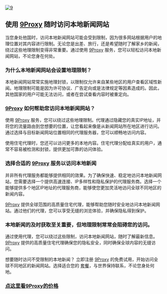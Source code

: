 <a href='https://postimg.cc/8J2Q4D9F' target='_blank'><img src='https://i.postimg.cc/Bb6SqnCC/9.jpg' border='0' alt='9'/></a>
## 使用 [9Proxy](https://9proxy.com/?utm_source=Web2.0&utm_medium=Github&utm_id=chloe321) 随时访问本地新闻网站

当您身处他国时，访问本地新闻网站可能会受到限制，因为很多网站根据用户的地理位置对其内容进行限制。无论您是出差、旅行，还是希望随时了解家乡的新闻，绕过这些地理限制变得非常重要。通过使用 [9Proxy](https://9proxy.com/?utm_source=Web2.0&utm_medium=Github&utm_id=chloe321) 服务，您可以轻松访问本地新闻网站，不论您身在何处。

### 为什么本地新闻网站会设置地理限制？
本地新闻网站常常实施地理封锁，以限制仅允许来自某些地区的用户查看区域性新闻。地理限制可能是因为许可协议、广告定向或是法律规定等因素造成的。因此，其他国家的用户可能无法访问，或者在尝试查看内容时被重定向。

### [9Proxy](https://9proxy.com/?utm_source=Web2.0&utm_medium=Github&utm_id=chloe321) 如何帮助您访问本地新闻网站？
使用 [9Proxy](https://9proxy.com/?utm_source=Web2.0&utm_medium=Github&utm_id=chloe321) 服务，您可以绕过这些地理限制。代理通过隐藏您的真实IP地址，并将您的流量路由到您想要的位置，让您看起来像是从新闻网站所在地区进行访问。通过选择与目标新闻网站位置相同的代理服务器，您可以顺畅地访问内容。

使用住宅代理时，您还可以访问更多的本地内容。住宅代理分配给真实的用户，通常不容易被检测和封锁，提供更加可靠的访问体验。

### 选择合适的 [9Proxy](https://9proxy.com/?utm_source=Web2.0&utm_medium=Github&utm_id=chloe321) 服务以访问本地新闻
并非所有代理服务都能够提供相同的效果。为了确保快速、稳定地访问本地新闻网站，您需要选择一个提供高速连接、IP多样性和隐私保护的代理服务商。选择一个能够提供多个地区IP地址的代理服务商，能够使您更加灵活地访问全球不同地区的新闻内容。

[9Proxy](https://9proxy.com/?utm_source=Web2.0&utm_medium=Github&utm_id=chloe321) 提供全球范围的高质量住宅代理，能够帮助您随时安全地访问本地新闻网站。通过他们的代理，您可以享受无缝的浏览体验，并确保隐私得到保护。

### 本地新闻的及时获取至关重要，但地理限制常常会阻碍您的访问。
通过使用代理，您可以绕过这些限制，访问本地新闻网站，随时了解最新信息。 [9Proxy](https://9proxy.com/?utm_source=Web2.0&utm_medium=Github&utm_id=chloe321) 提供的高质量住宅代理确保您的隐私安全，同时确保全球内容的无缝访问。

想要随时访问不受限制的本地新闻？ 立即注册 [9Proxy](https://9proxy.com/?utm_source=Web2.0&utm_medium=Github&utm_id=chloe321) 的免费试用，开始访问全球不同地区的新闻网站。选择适合您的 [套餐](https://9proxy.com/pricing?utm_source=Web2.0&utm_medium=Github&utm_id=chloe321)，与世界保持联系，不论您身处何地。

### [点这里看9Proxy的价格](https://9proxy.com/pricing?utm_source=Web2.0&utm_medium=Github&utm_id=chloe321)
